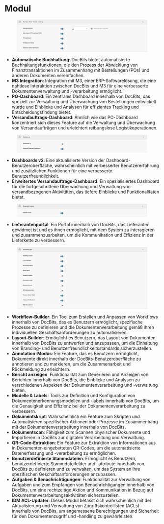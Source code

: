 # Modul

<figure><img src="../../../../.gitbook/assets/Bildschirmfoto 2024-05-04 um 15.57.42.png" alt=""><figcaption></figcaption></figure>

* **Automatische Buchhaltung**: DocBits bietet automatisierte Buchhaltungsfunktionen, die den Prozess der Abwicklung von Finanztransaktionen im Zusammenhang mit Bestellungen (POs) und anderen Dokumenten vereinfachen.
* **M3 Integration**: Integration mit M3, einer ERP-Softwarelösung, die eine nahtlose Interaktion zwischen DocBits und M3 für eine verbesserte Dokumentenverwaltung und -verarbeitung ermöglicht.
* **PO-Dashboard**: Ein zentrales Dashboard innerhalb von DocBits, das speziell zur Verwaltung und Überwachung von Bestellungen entwickelt wurde und Einblicke und Analysen für effizientes Tracking und Entscheidungsfindung bietet.
* **Versandauftrags-Dashboard**: Ähnlich wie das PO-Dashboard konzentriert sich dieses Feature auf die Verwaltung und Überwachung von Versandaufträgen und erleichtert reibungslose Logistikoperationen.

<figure><img src="../../../../.gitbook/assets/Bildschirmfoto 2024-05-04 um 15.57.52.png" alt=""><figcaption></figcaption></figure>

* **Dashboards v2**: Eine aktualisierte Version der Dashboard-Benutzeroberfläche, wahrscheinlich mit verbesserter Benutzererfahrung und zusätzlichen Funktionen für eine verbesserte Benutzerfreundlichkeit.
* **Erweitertes Versandauftrags-Dashboard**: Ein spezialisiertes Dashboard für die fortgeschrittene Überwachung und Verwaltung von versandbezogenen Aktivitäten, das tiefere Einblicke und Funktionalitäten bietet.

<figure><img src="../../../../.gitbook/assets/Bildschirmfoto 2024-05-04 um 15.58.02.png" alt=""><figcaption></figcaption></figure>

* **Lieferantenportal**: Ein Portal innerhalb von DocBits, das Lieferanten gewidmet ist und es ihnen ermöglicht, mit dem System zu interagieren und zusammenzuarbeiten, um die Kommunikation und Effizienz in der Lieferkette zu verbessern.

<figure><img src="../../../../.gitbook/assets/Bildschirmfoto 2024-05-04 um 15.58.17.png" alt=""><figcaption></figcaption></figure>

* **Workflow-Builder**: Ein Tool zum Erstellen und Anpassen von Workflows innerhalb von DocBits, das es Benutzern ermöglicht, spezifische Prozesse zu definieren und die Dokumentenverarbeitung gemäß ihren individuellen Geschäftsanforderungen zu automatisieren.
* **Layout-Builder**: Ermöglicht es Benutzern, das Layout von Dokumenten innerhalb von DocBits zu entwerfen und anzupassen, um die Einhaltung von Branding- und Benutzerfreundlichkeitsstandards sicherzustellen.
* **Annotation-Modus**: Ein Feature, das es Benutzern ermöglicht, Dokumente direkt innerhalb der DocBits-Benutzeroberfläche zu annotieren und zu markieren, um die Zusammenarbeit und Rückmeldung zu erleichtern.
* **Bericht anzeigen**: Funktionalität zum Generieren und Anzeigen von Berichten innerhalb von DocBits, die Einblicke und Analysen zu verschiedenen Aspekten der Dokumentenverarbeitung und -verwaltung bieten.
* **Modelle & Labels**: Tools zur Definition und Konfiguration von Dokumentenerkennungsmodellen und -labels innerhalb von DocBits, um die Genauigkeit und Effizienz bei der Dokumentenverarbeitung zu verbessern.
* **Dokumentskript**: Wahrscheinlich ein Feature zum Skripten und Automatisieren spezifischer Aktionen oder Prozesse im Zusammenhang mit der Dokumentenverarbeitung innerhalb von DocBits.
* **Dokumentscan**: Fähigkeit zum Scannen physischer Dokumente und Importieren in DocBits zur digitalen Verarbeitung und Verwaltung.
* **QR-Code-Extraktion**: Ein Feature zur Extraktion von Informationen aus in Dokumenten eingebetteten QR-Codes, um die automatisierte Datenerfassung und -verarbeitung zu ermöglichen.
* **Benutzerdefinierte Stammdateien**: Ermöglicht es Benutzern, benutzerdefinierte Stammdateifelder und -attribute innerhalb von DocBits zu definieren und zu verwalten, um das System an ihre spezifischen Geschäftsanforderungen anzupassen.
* **Aufgaben & Benachrichtigungen**: Funktionalität zur Verwaltung von Aufgaben und zum Empfangen von Benachrichtigungen innerhalb von DocBits, um eine rechtzeitige Aktion und Kommunikation in Bezug auf Dokumentenverarbeitungsaktivitäten sicherzustellen.
* **IDM ACL-Updater**: Dieses Modul befasst sich wahrscheinlich mit der Aktualisierung und Verwaltung von Zugriffskontrollisten (ACLs) innerhalb von DocBits, um angemessene Berechtigungen und Sicherheit für den Dokumentenzugriff und -handling zu gewährleisten.

